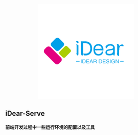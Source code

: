 <p align="center">
    <a href="http://www.idear.design">
        <img width="300" src="./logo.png">
    </a>
</p>

<h2>
    iDear-Serve
    <h4>前端开发过程中一些运行环境的配置以及工具</h4>
</h2>
